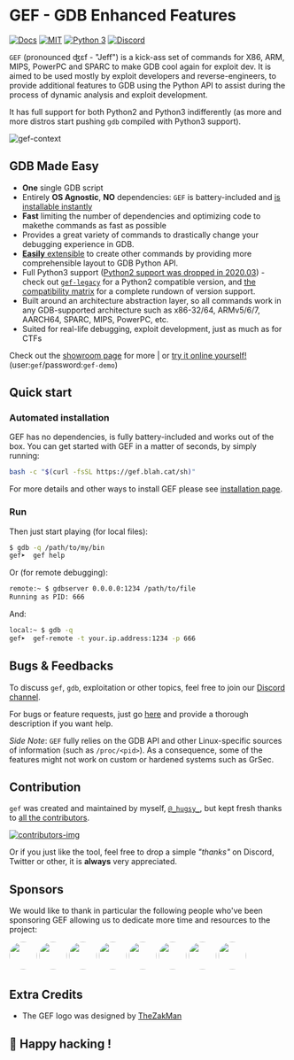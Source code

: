 # GEF - GDB Enhanced Features #

[![Docs](https://img.shields.io/badge/Documentation-blue.svg)](https://hugsy.github.io/gef/) [![MIT](https://img.shields.io/packagist/l/doctrine/orm.svg?maxAge=2592000?style=plastic)](https://github.com/hugsy/gef/blob/main/LICENSE) [![Python 3](https://img.shields.io/badge/Python-3-green.svg)](https://github.com/hugsy/gef/) [![Discord](https://img.shields.io/badge/Discord-GDB--GEF-yellow)](https://discord.gg/HCS8Hg7)

`GEF` (pronounced ʤɛf - "Jeff") is a kick-ass set of commands for X86, ARM,
MIPS, PowerPC and SPARC to make GDB cool again for exploit dev. It is aimed to
be used mostly by exploit developers and reverse-engineers, to provide
additional features to GDB using the Python API to assist during the process of
dynamic analysis and exploit development.

It has full support for both Python2 and Python3 indifferently (as more and more
distros start pushing `gdb` compiled with Python3 support).

![gef-context](https://i.imgur.com/E3EuQPs.png)

## GDB Made Easy

  * **One** single GDB script
  * Entirely **OS Agnostic**, **NO** dependencies: `GEF` is battery-included and [is installable instantly](https://hugsy.github.io/gef/#setup)
  * **Fast** limiting the number of dependencies and optimizing code to makethe commands as fast as possible
  * Provides a great variety of commands to drastically change your debugging experience in GDB.
  * [**Easily** extensible](https://hugsy.github.io/gef/api/) to create other commands by providing more comprehensible layout to GDB Python API.
  * Full Python3 support ([Python2 support was dropped in 2020.03](https://github.com/hugsy/gef/releases/tag/2020.03)) - check out [`gef-legacy`](https://github.com/hugsy/gef-legacy) for a Python2 compatible version, and [the compatibility matrix](/docs/compat.md) for a complete rundown of version support.
  * Built around an architecture abstraction layer, so all commands work in any GDB-supported architecture such as x86-32/64, ARMv5/6/7, AARCH64, SPARC, MIPS, PowerPC, etc.
  * Suited for real-life debugging, exploit development, just as much as for CTFs

Check out the [showroom page](https://hugsy.github.io/gef/screenshots/) for more | or [try it online yourself!](https://demo.gef.blah.cat) (user:`gef`/password:`gef-demo`)


## Quick start

### Automated installation

GEF has no dependencies, is fully battery-included and works out of the box. You can get started with GEF in a matter of seconds, by simply running:

```bash
bash -c "$(curl -fsSL https://gef.blah.cat/sh)"
```

For more details and other ways to install GEF please see [installation page](/docs/install.md).


### Run

Then just start playing (for local files):

```bash
$ gdb -q /path/to/my/bin
gef➤  gef help
```

Or (for remote debugging):

```bash
remote:~ $ gdbserver 0.0.0.0:1234 /path/to/file
Running as PID: 666
```

And:

```bash
local:~ $ gdb -q
gef➤  gef-remote -t your.ip.address:1234 -p 666
```


## Bugs & Feedbacks ##

To discuss `gef`, `gdb`, exploitation or other topics, feel free to join our [Discord channel](https://discord.gg/HCS8Hg7).

For bugs or feature requests, just go [here](https://github.com/hugsy/gef/issues) and provide a thorough description if you want help.

_Side Note_: `GEF` fully relies on the GDB API and other Linux-specific sources of information (such as `/proc/<pid>`). As a consequence, some of the features might not work on custom or hardened systems such as GrSec.

## Contribution ##

`gef` was created and maintained by myself, [`@_hugsy_`](https://twitter.com/_hugsy_), but kept fresh thanks to [all the contributors](https://github.com/hugsy/gef/graphs/contributors).

[ ![contributors-img](https://contrib.rocks/image?repo=hugsy/gef) ](https://github.com/hugsy/gef/graphs/contributors)

Or if you just like the tool, feel free to drop a simple *"thanks"* on Discord, Twitter or other, it is **always** very appreciated.

## Sponsors ##

We would like to thank in particular the following people who've been sponsoring GEF allowing us to dedicate more time and resources to the project:

[<img src="https://github.com/nkaretnikov.png" height="50px" width="50px" style="border-radius: 50%">](https://github.com/nkaretnikov)
[<img src="https://github.com/R3zk0n.png" height="50px" width="50px" style="border-radius: 50%">](https://github.com/r3zk0n)
[<img src="https://github.com/merces.png" height="50px" width="50px" style="border-radius: 50%">](https://github.com/merces)
[<img src="https://github.com/nbars.png" height="50px" width="50px" style="border-radius: 50%">](https://github.com/nbars)
[<img src="https://github.com/maycon.png" height="50px" width="50px" style="border-radius: 50%">](https://github.com/maycon)
[<img src="https://github.com/jespinhara.png" height="50px" width="50px" style="border-radius: 50%">](https://github.com/jespinhara)
[<img src="https://github.com/therealdreg.png" height="50px" width="50px" style="border-radius: 50%">](https://github.com/therealdreg)
[<img src="https://github.com/mikesart.png" height="50px" width="50px" style="border-radius: 50%">](https://github.com/mikesart)


## Extra Credits

 - The GEF logo was designed by [TheZakMan](https://twitter.com/thezakman)


## 🍺 Happy hacking !

